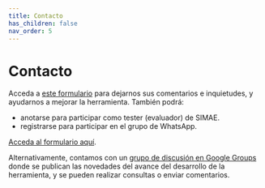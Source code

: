 ```yaml
---
title: Contacto
has_children: false
nav_order: 5
---
```

# Contacto

Acceda a [este formulario](https://forms.gle/kABFnMF4jzv6ssZcA) para dejarnos sus comentarios e inquietudes, y ayudarnos a mejorar la herramienta. También podrá:
* anotarse para participar como tester (evaluador) de SIMAE.
* registrarse para participar en el grupo de WhatsApp.

[Acceda al formulario aquí](https://forms.gle/kABFnMF4jzv6ssZcA).

Alternativamente, contamos con un [grupo de discusión en Google Groups](https://groups.google.com/g/tiflosf-simae/) donde se publican las novedades del avance del desarrollo de la herramienta, y se pueden realizar consultas o enviar comentarios.
